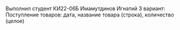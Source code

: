 Выполнил студент КИ22-06Б Имамутдинов Игнатий 
3 вариант: Поступление товаров: дата, название товара (строка), количество (целое)
